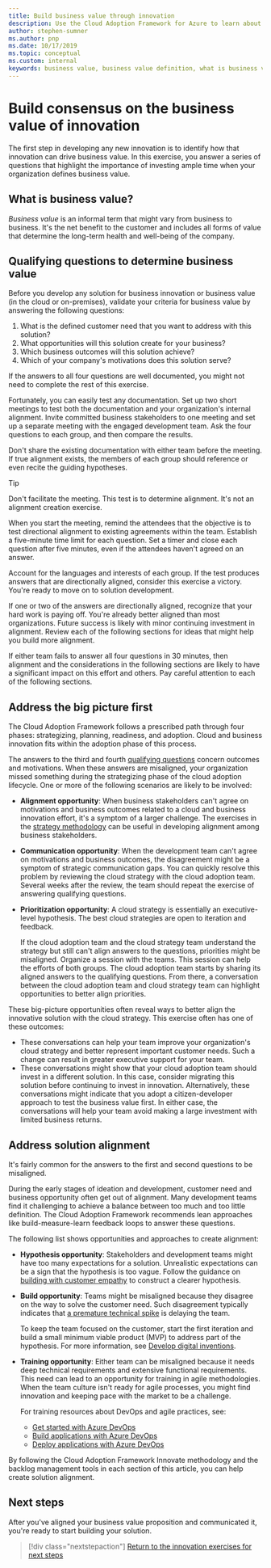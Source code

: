 ```yaml
---
title: Build business value through innovation
description: Use the Cloud Adoption Framework for Azure to learn about business value, and how to build consensus around the definition of business value across stakeholders.
author: stephen-sumner
ms.author: pnp
ms.date: 10/17/2019
ms.topic: conceptual
ms.custom: internal
keywords: business value, business value definition, what is business value, business values, business innovation
---
```


# Build consensus on the business value of innovation

The first step in developing any new innovation is to identify how that innovation can drive business value. In this exercise, you answer a series of questions that highlight the importance of investing ample time when your organization defines business value.

## What is business value?

*Business value* is an informal term that might vary from business to business. It's the net benefit to the customer and includes all forms of value that determine the long-term health and well-being of the company.

## Qualifying questions to determine business value

Before you develop any solution for business innovation or business value (in the cloud or on-premises), validate your criteria for business value by answering the following questions:

1. What is the defined customer need that you want to address with this solution?
2. What opportunities will this solution create for your business?
3. Which business outcomes will this solution achieve?
4. Which of your company's motivations does this solution serve?

If the answers to all four questions are well documented, you might not need to complete the rest of this exercise.

Fortunately, you can easily test any documentation. Set up two short meetings to test both the documentation and your organization's internal alignment. Invite committed business stakeholders to one meeting and set up a separate meeting with the engaged development team. Ask the four questions to each group, and then compare the results.

Don't share the existing documentation with either team before the meeting. If true alignment exists, the members of each group should reference or even recite the guiding hypotheses.

<!-- -->

> [!TIP]
> Don't facilitate the meeting. This test is to determine alignment. It's not an alignment creation exercise.
>
> When you start the meeting, remind the attendees that the objective is to test directional alignment to existing agreements within the team. Establish a five-minute time limit for each question. Set a timer and close each question after five minutes, even if the attendees haven't agreed on an answer.

Account for the languages and interests of each group. If the test produces answers that are directionally aligned, consider this exercise a victory. You're ready to move on to solution development.

If one or two of the answers are directionally aligned, recognize that your hard work is paying off. You're already better aligned than most organizations. Future success is likely with minor continuing investment in alignment. Review each of the following sections for ideas that might help you build more alignment.

If either team fails to answer all four questions in 30 minutes, then alignment and the considerations in the following sections are likely to have a significant impact on this effort and others. Pay careful attention to each of the following sections.

<!-- docutune:casing "Strategy, Plan, Ready, and Adopt" -->

## Address the big picture first

The Cloud Adoption Framework follows a prescribed path through four phases: strategizing, planning, readiness, and adoption. Cloud and business innovation fits within the adoption phase of this process.

The answers to the third and fourth [qualifying questions](#qualifying-questions-to-determine-business-value) concern outcomes and motivations. When these answers are misaligned, your organization missed something during the strategizing phase of the cloud adoption lifecycle. One or more of the following scenarios are likely to be involved:

- **Alignment opportunity**: When business stakeholders can't agree on motivations and business outcomes related to a cloud and business innovation effort, it's a symptom of a larger challenge. The exercises in the [strategy methodology](../strategy/index.md) can be useful in developing alignment among business stakeholders.

- **Communication opportunity**: When the development team can't agree on motivations and business outcomes, the disagreement might be a symptom of strategic communication gaps. You can quickly resolve this problem by reviewing the cloud strategy with the cloud adoption team. Several weeks after the review, the team should repeat the exercise of answering qualifying questions.

- **Prioritization opportunity**: A cloud strategy is essentially an executive-level hypothesis. The best cloud strategies are open to iteration and feedback.

  If the cloud adoption team and the cloud strategy team understand the strategy but still can't align answers to the questions, priorities might be misaligned. Organize a session with the teams. This session can help the efforts of both groups. The cloud adoption team starts by sharing its aligned answers to the qualifying questions. From there, a conversation between the cloud adoption team and cloud strategy team can highlight opportunities to better align priorities.

These big-picture opportunities often reveal ways to better align the innovative solution with the cloud strategy. This exercise often has one of these outcomes:

- These conversations can help your team improve your organization's cloud strategy and better represent important customer needs. Such a change can result in greater executive support for your team.
- These conversations might show that your cloud adoption team should invest in a different solution. In this case, consider migrating this solution before continuing to invest in innovation. Alternatively, these conversations might indicate that you adopt a citizen-developer approach to test the business value first. In either case, the conversations will help your team avoid making a large investment with limited business returns.

## Address solution alignment

It's fairly common for the answers to the first and second questions to be misaligned.

During the early stages of ideation and development, customer need and business opportunity often get out of alignment. Many development teams find it challenging to achieve a balance between too much and too little definition. The Cloud Adoption Framework recommends lean approaches like build-measure-learn feedback loops to answer these questions.

The following list shows opportunities and approaches to create alignment:

- **Hypothesis opportunity**: Stakeholders and development teams might have too many expectations for a solution. Unrealistic expectations can be a sign that the hypothesis is too vague. Follow the guidance on [building with customer empathy](./considerations/build.md) to construct a clearer hypothesis.
- **Build opportunity**: Teams might be misaligned because they disagree on the way to solve the customer need. Such disagreement typically indicates that [a premature technical spike](./considerations/build.md#reduce-complexity-and-delay-technical-spikes) is delaying the team.

  To keep the team focused on the customer, start the first iteration and build a small minimum viable product (MVP) to address part of the hypothesis. For more information, see [Develop digital inventions](./considerations/invention.md).
- **Training opportunity**: Either team can be misaligned because it needs deep technical requirements and extensive functional requirements. This need can lead to an opportunity for training in agile methodologies. When the team culture isn't ready for agile processes, you might find innovation and keeping pace with the market to be a challenge.

  For training resources about DevOps and agile practices, see:
  - [Get started with Azure DevOps](/training/paths/evolve-your-devops-practices/)
  - [Build applications with Azure DevOps](/training/paths/build-applications-with-azure-devops/)
  - [Deploy applications with Azure DevOps](/training/paths/deploy-applications-with-azure-devops/)

By following the Cloud Adoption Framework Innovate methodology and the backlog management tools in each section of this article, you can help create solution alignment.

## Next steps

After you've aligned your business value proposition and communicated it, you're ready to start building your solution.

> [!div class="nextstepaction"]
> [Return to the innovation exercises for next steps](./index.md)
